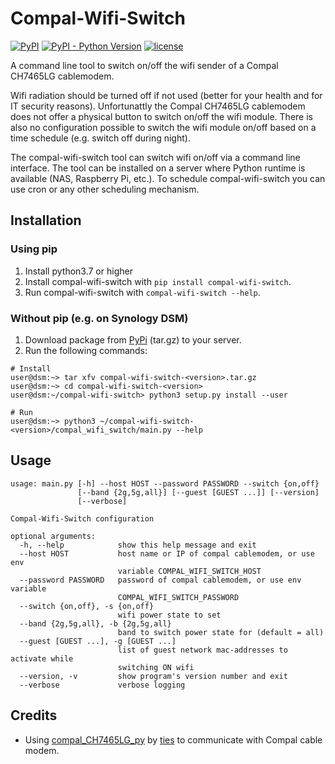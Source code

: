 # Compal-Wifi-Switch
[![PyPI](https://img.shields.io/pypi/v/compal-wifi-switch.svg)](https://pypi.org/project/compal-wifi-switch/)
[![PyPI - Python Version](https://img.shields.io/pypi/pyversions/compal-wifi-switch.svg)](https://pypi.org/project/compal-wifi-switch/)
[![license](https://img.shields.io/badge/License-Apache%202.0-blue.svg)](https://opensource.org/licenses/Apache-2.0)

A command line tool to switch on/off the wifi sender of a Compal CH7465LG cablemodem.

Wifi radiation should be turned off if not used (better for your health and for IT security reasons). 
Unfortunattly the Compal CH7465LG cablemodem does not offer a physical button to switch on/off the wifi module.
There is also no configuration possible to switch the wifi module on/off based on a time schedule (e.g. switch off during night).

The compal-wifi-switch tool can switch wifi on/off via a command line interface. The tool can be installed on a server 
where Python runtime is available (NAS, Raspberry Pi, etc.). To schedule compal-wifi-switch you can use cron or any other 
scheduling mechanism.  

## Installation
### Using pip
1. Install python3.7 or higher
1. Install compal-wifi-switch with ```pip install compal-wifi-switch```.
1. Run compal-wifi-switch with ```compal-wifi-switch --help```.
### Without pip (e.g. on Synology DSM)
1. Download package from [PyPi](https://pypi.org/project/compal-wifi-switch/#files) (tar.gz) to your server.
1. Run the following commands:
```
# Install
user@dsm:~> tar xfv compal-wifi-switch-<version>.tar.gz
user@dsm:~> cd compal-wifi-switch-<version>
user@dsm:~/compal-wifi-switch> python3 setup.py install --user

# Run
user@dsm:~> python3 ~/compal-wifi-switch-<version>/compal_wifi_switch/main.py --help
```

## Usage
```
usage: main.py [-h] --host HOST --password PASSWORD --switch {on,off}
               [--band {2g,5g,all}] [--guest [GUEST ...]] [--version]
               [--verbose]

Compal-Wifi-Switch configuration

optional arguments:
  -h, --help            show this help message and exit
  --host HOST           host name or IP of compal cablemodem, or use env
                        variable COMPAL_WIFI_SWITCH_HOST
  --password PASSWORD   password of compal cablemodem, or use env variable
                        COMPAL_WIFI_SWITCH_PASSWORD
  --switch {on,off}, -s {on,off}
                        wifi power state to set
  --band {2g,5g,all}, -b {2g,5g,all}
                        band to switch power state for (default = all)
  --guest [GUEST ...], -g [GUEST ...]
                        list of guest network mac-addresses to activate while
                        switching ON wifi
  --version, -v         show program's version number and exit
  --verbose             verbose logging
```

## Credits
* Using [compal_CH7465LG_py](https://github.com/ties/compal_CH7465LG_py) by [ties](https://github.com/ties/) to communicate with Compal cable modem.
